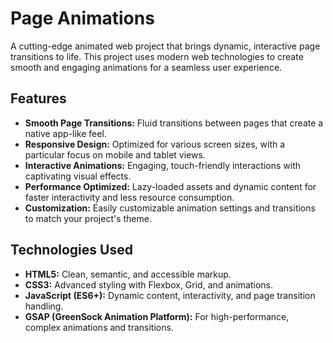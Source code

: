 # Page Animations

A cutting-edge animated web project that brings dynamic, interactive page transitions to life. This project uses modern web technologies to create smooth and engaging animations for a seamless user experience.

## Features

- **Smooth Page Transitions:** Fluid transitions between pages that create a native app-like feel.
- **Responsive Design:** Optimized for various screen sizes, with a particular focus on mobile and tablet views.
- **Interactive Animations:** Engaging, touch-friendly interactions with captivating visual effects.
- **Performance Optimized:** Lazy-loaded assets and dynamic content for faster interactivity and less resource consumption.
- **Customization:** Easily customizable animation settings and transitions to match your project's theme.

## Technologies Used

- **HTML5:** Clean, semantic, and accessible markup.
- **CSS3:** Advanced styling with Flexbox, Grid, and animations.
- **JavaScript (ES6+):** Dynamic content, interactivity, and page transition handling.
- **GSAP (GreenSock Animation Platform):** For high-performance, complex animations and transitions.
